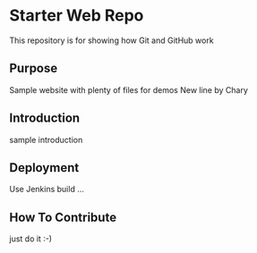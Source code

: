 # Starter Web Repo

This repository is for showing how Git and GitHub work

## Purpose

Sample website with plenty of files for demos
New line by Chary

## Introduction

sample introduction

## Deployment

Use Jenkins build ...

## How To Contribute

just do it :-)


